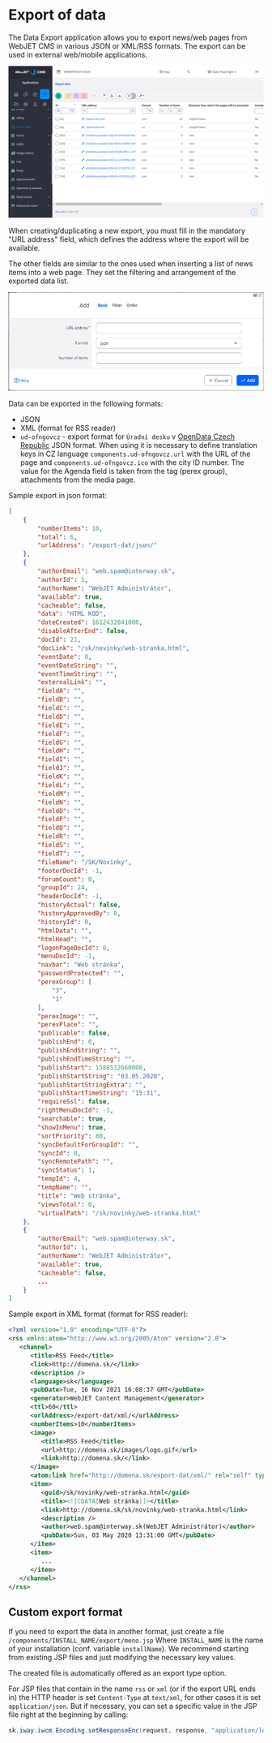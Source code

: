 # Export of data

The Data Export application allows you to export news/web pages from WebJET CMS in various JSON or XML/RSS formats. The export can be used in external web/mobile applications.

![](exportDat-datatable.png)

When creating/duplicating a new export, you must fill in the mandatory "URL address" field, which defines the address where the export will be available.

The other fields are similar to the ones used when inserting a list of news items into a web page. They set the filtering and arrangement of the exported data list.

![](exportDat-editor.png)

Data can be exported in the following formats:
- JSON
- XML (format for RSS reader)
- `ud-ofngovcz` - export format for `Úradní desku` v [OpenData Czech Republic](https://ofn.gov.cz/úřední-desky/2021-07-20/) JSON format. When using it is necessary to define translation keys in CZ language `components.ud-ofngovcz.url` with the URL of the page and `components.ud-ofngovcz.ico` with the city ID number. The value for the Agenda field is taken from the tag (perex group), attachments from the media page.

Sample export in json format:

```json
[
    {
        "numberItems": 10,
        "total": 6,
        "urlAddress": "/export-dat/json/"
    },
    {
        "authorEmail": "web.spam@interway.sk",
        "authorId": 1,
        "authorName": "WebJET Administrátor",
        "available": true,
        "cacheable": false,
        "data": "HTML KOD",
        "dateCreated": 1612432841000,
        "disableAfterEnd": false,
        "docId": 21,
        "docLink": "/sk/novinky/web-stranka.html",
        "eventDate": 0,
        "eventDateString": "",
        "eventTimeString": "",
        "externalLink": "",
        "fieldA": "",
        "fieldB": "",
        "fieldC": "",
        "fieldD": "",
        "fieldE": "",
        "fieldF": "",
        "fieldG": "",
        "fieldH": "",
        "fieldI": "",
        "fieldJ": "",
        "fieldK": "",
        "fieldL": "",
        "fieldM": "",
        "fieldN": "",
        "fieldO": "",
        "fieldP": "",
        "fieldQ": "",
        "fieldR": "",
        "fieldS": "",
        "fieldT": "",
        "fileName": "/SK/Novinky",
        "footerDocId": -1,
        "forumCount": 0,
        "groupId": 24,
        "headerDocId": -1,
        "historyActual": false,
        "historyApprovedBy": 0,
        "historyId": 0,
        "htmlData": "",
        "htmlHead": "",
        "logonPageDocId": 0,
        "menuDocId": -1,
        "navbar": "Web stránka",
        "passwordProtected": "",
        "perexGroup": [
            "3",
            "1"
        ],
        "perexImage": "",
        "perexPlace": "",
        "publicable": false,
        "publishEnd": 0,
        "publishEndString": "",
        "publishEndTimeString": "",
        "publishStart": 1588512660000,
        "publishStartString": "03.05.2020",
        "publishStartStringExtra": "",
        "publishStartTimeString": "15:31",
        "requireSsl": false,
        "rightMenuDocId": -1,
        "searchable": true,
        "showInMenu": true,
        "sortPriority": 80,
        "syncDefaultForGroupId": "",
        "syncId": 0,
        "syncRemotePath": "",
        "syncStatus": 1,
        "tempId": 4,
        "tempName": "",
        "title": "Web stránka",
        "viewsTotal": 0,
        "virtualPath": "/sk/novinky/web-stranka.html"
    },
    {
        "authorEmail": "web.spam@interway.sk",
        "authorId": 1,
        "authorName": "WebJET Administrátor",
        "available": true,
        "cacheable": false,
        ...
    }
]
```

Sample export in XML format (format for RSS reader):

```xml
<?xml version="1.0" encoding="UTF-8"?>
<rss xmlns:atom="http://www.w3.org/2005/Atom" version="2.0">
   <channel>
      <title>RSS Feed</title>
      <link>http://domena.sk/</link>
      <description />
      <language>sk</language>
      <pubDate>Tue, 16 Nov 2021 16:08:37 GMT</pubDate>
      <generator>WebJET Content Management</generator>
      <ttl>60</ttl>
      <urlAddress>/export-dat/xml/</urlAddress>
      <numberItems>10</numberItems>
      <image>
         <title>RSS Feed</title>
         <url>http://domena.sk/images/logo.gif</url>
         <link>http://domena.sk/</link>
      </image>
      <atom:link href="http://domena.sk/export-dat/xml/" rel="self" type="application/rss+xml" />
      <item>
         <guid>/sk/novinky/web-stranka.html</guid>
         <title><![CDATA[Web stránka]]></title>
         <link>http://domena.sk/sk/novinky/web-stranka.html</link>
         <description />
         <author>web.spam@interway.sk(WebJET Administrátor)</author>
         <pubDate>Sun, 03 May 2020 13:31:00 GMT</pubDate>
      </item>
      <item>
         ...
      </item>
   </channel>
</rss>
```

## Custom export format

If you need to export the data in another format, just create a file `/components/INSTALL_NAME/export/meno.jsp` Where `INSTALL_NAME` is the name of your installation (conf. variable `installName`). We recommend starting from existing JSP files and just modifying the necessary key values.

The created file is automatically offered as an export type option.

For JSP files that contain in the name `rss` or `xml` (or if the export URL ends in) the HTTP header is set `Content-Type` at `text/xml`, for other cases it is set `application/json`. But if necessary, you can set a specific value in the JSP file right at the beginning by calling:

```java
sk.iway.iwcm.Encoding.setResponseEnc(request, response, "application/ld+json");
```
